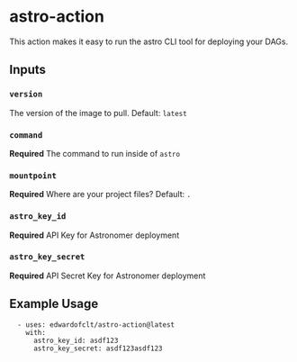 # astro-action

This action makes it easy to run the astro CLI tool for deploying your DAGs.

## Inputs

### `version`

The version of the image to pull. Default: `latest`

### `command` 

**Required** The command to run inside of `astro`

### `mountpoint` 

**Required** Where are your project files? Default: `.`

### `astro_key_id`

**Required** API Key for Astronomer deployment

### `astro_key_secret`

**Required** API Secret Key for Astronomer deployment

## Example Usage

```
  - uses: edwardofclt/astro-action@latest
    with:
      astro_key_id: asdf123
      astro_key_secret: asdf123asdf123
```